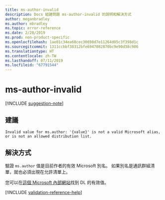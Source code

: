 ```yaml
---
title: ms-author-invalid
description: Docs 組建問題 ms-author-invalid 的說明和解決方式
author: meganbradley
ms.author: mbradley
ms.topic: error-reference
ms.date: 2/28/2019
ms.prod: non-product-specific
ms.openlocfilehash: 1ae01c34ea60cec30698d7e11264d05c3f398d1c
ms.sourcegitcommit: 1311ccbbf38312bfe6947082870bc9e90d38c986
ms.translationtype: HT
ms.contentlocale: zh-TW
ms.lasthandoff: 07/11/2019
ms.locfileid: "67791544"
---
```

# <a name="ms-author-invalid"></a>ms-author-invalid

[!INCLUDE [suggestion-note](includes/suggestion-note.md)]

## <a name="suggestion"></a>建議

`Invalid value for ms.author: '{value}' is not a valid Microsoft alias, or is not an allowed distribution list.`

## <a name="resolution"></a>解決方式

驗證 `ms.author` 值是目前作者的有效 Microsoft 別名。 如果別名是通訊群組清單，就也必須出現在允許清單上。

您可以在[這個 Microsoft 內部網站](https://docsmetadatatool.azurewebsites.net/allowlists)找到 DL 的有效值。

<!--make sure to add this file to your includes folder and verify the path-->
[!INCLUDE [validation-reference-help](includes/validation-reference-help.md)]
